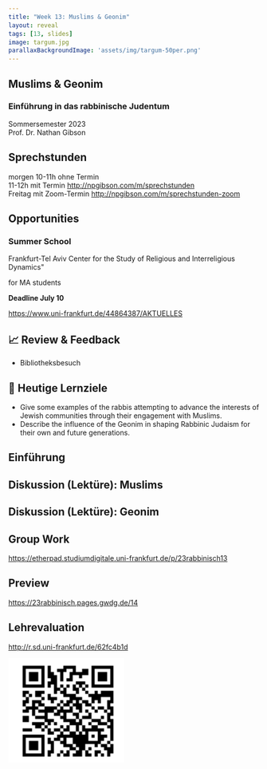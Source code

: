 ```yaml
---
title: "Week 13: Muslims & Geonim"
layout: reveal
tags: [13, slides]
image: targum.jpg
parallaxBackgroundImage: 'assets/img/targum-50per.png'
---
```


## Muslims & Geonim

### Einführung in das rabbinische Judentum

Sommersemester 2023  
Prof. Dr. Nathan Gibson

## Sprechstunden

morgen 10-11h ohne Termin  
11-12h mit Termin <http://npgibson.com/m/sprechstunden>  
Freitag mit Zoom-Termin <http://npgibson.com/m/sprechstunden-zoom>  

## Opportunities

### Summer School
Frankfurt-Tel Aviv Center for the Study of Religious and Interreligious Dynamics"

for MA students

**Deadline July 10** 

<https://www.uni-frankfurt.de/44864387/AKTUELLES>

<!-- ## Upcoming 

-  -->

## 📈 Review & Feedback

- Bibliotheksbesuch

<!-- ## 📈 Review

- letztes Lernziel: Explain how the Talmud is a portal to rabbinic communities.
  - Talmud als Kommentar zu Mischna, 2 Talmude (Jerusalem/palästinensischer u. babylonischer)
  - Diskussion: b. Berakhot 2a - Zeiten für Schema-Gebet - Rückfragen, Debatten usw. (mündliche Charakteristiken)
 -->
## 🧭 Heutige Lernziele

- Give some examples of the rabbis attempting to advance the interests of Jewish communities through their engagement with Muslims. 
- Describe the influence of the Geonim in shaping Rabbinic Judaism for their own and future generations. 

## Einführung

## Diskussion (Lektüre): Muslims

## Diskussion (Lektüre): Geonim

## Group Work

<https://etherpad.studiumdigitale.uni-frankfurt.de/p/23rabbinisch13>

## Preview

<https://23rabbinisch.pages.gwdg.de/14>

## Lehrevaluation

<http://r.sd.uni-frankfurt.de/62fc4b1d>

![Lehrevaluation QR](../assets/img/evaluation.png)
